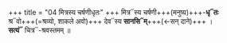 +++
title = "04 मित्रस्य चर्षणीधृतः"
+++
मित्र᳓स्य चर्षणी+++(मनुष्य)+++-**धृ᳓तः**  
श्र᳓वो+++(=श्रव्यो, शाकले अवो)+++ देव᳓स्य **सानसि᳓म्**+++(←सन् दाने)+++ ।  
**सत्यं᳓** चित्र᳓-श्रवस्तमम् ॥
